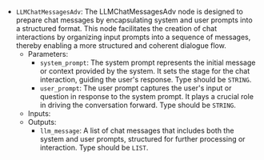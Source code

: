 - `LLMChatMessagesAdv`: The LLMChatMessagesAdv node is designed to prepare chat messages by encapsulating system and user prompts into a structured format. This node facilitates the creation of chat interactions by organizing input prompts into a sequence of messages, thereby enabling a more structured and coherent dialogue flow.
    - Parameters:
        - `system_prompt`: The system prompt represents the initial message or context provided by the system. It sets the stage for the chat interaction, guiding the user's response. Type should be `STRING`.
        - `user_prompt`: The user prompt captures the user's input or question in response to the system prompt. It plays a crucial role in driving the conversation forward. Type should be `STRING`.
    - Inputs:
    - Outputs:
        - `llm_message`: A list of chat messages that includes both the system and user prompts, structured for further processing or interaction. Type should be `LIST`.
